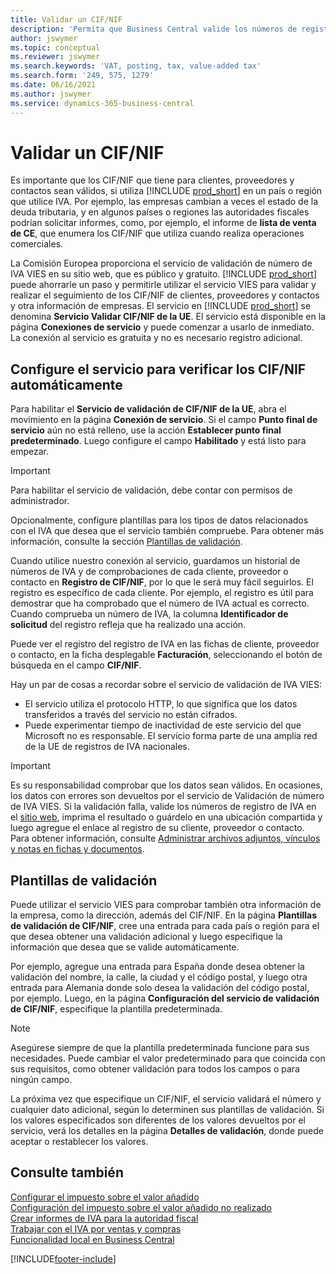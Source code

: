 ```yaml
---
title: Validar un CIF/NIF
description: 'Permita que Business Central valide los números de registro de IVA para sus contactos, clientes y proveedores, de acuerdo con el servicio de validación de números de IVA VIES de la UE.'
author: jswymer
ms.topic: conceptual
ms.reviewer: jswymer
ms.search.keywords: 'VAT, posting, tax, value-added tax'
ms.search.form: '249, 575, 1279'
ms.date: 06/16/2021
ms.author: jswymer
ms.service: dynamics-365-business-central
---
```


# Validar un CIF/NIF

Es importante que los CIF/NIF que tiene para clientes, proveedores y contactos sean válidos, si utiliza [!INCLUDE [prod_short](includes/prod_short.md)] en un país o región que utilice IVA. Por ejemplo, las empresas cambian a veces el estado de la deuda tributaria, y en algunos países o regiones las autoridades fiscales podrían solicitar informes, como, por ejemplo, el informe de **lista de venta de CE**, que enumera los CIF/NIF que utiliza cuando realiza operaciones comerciales.

La Comisión Europea proporciona el servicio de validación de número de IVA VIES en su sitio web, que es público y gratuito. [!INCLUDE [prod_short](includes/prod_short.md)] puede ahorrarle un paso y permitirle utilizar el servicio VIES para validar y realizar el seguimiento de los CIF/NIF de clientes, proveedores y contactos y otra información de empresas. El servicio en [!INCLUDE [prod_short](includes/prod_short.md)] se denomina **Servicio Validar CIF/NIF de la UE**. El servicio está disponible en la página **Conexiones de servicio** y puede comenzar a usarlo de inmediato. La conexión al servicio es gratuita y no es necesario registro adicional.

## Configure el servicio para verificar los CIF/NIF automáticamente

Para habilitar el **Servicio de validación de CIF/NIF de la UE**, abra el movimiento en la página **Conexión de servicio**. Si el campo **Punto final de servicio** aún no está relleno, use la acción **Establecer punto final predeterminado**. Luego configure el campo **Habilitado** y está listo para empezar.  

> [!IMPORTANT]
> Para habilitar el servicio de validación, debe contar con permisos de administrador.

Opcionalmente, configure plantillas para los tipos de datos relacionados con el IVA que desea que el servicio también compruebe. Para obtener más información, consulte la sección [Plantillas de validación](#validation-templates).

Cuando utilice nuestro conexión al servicio, guardamos un historial de números de IVA y de comprobaciones de cada cliente, proveedor o contacto en **Registro de CIF/NIF**, por lo que le será muy fácil seguirlos. El registro es específico de cada cliente. Por ejemplo, el registro es útil para demostrar que ha comprobado que el número de IVA actual es correcto. Cuando comprueba un número de IVA, la columna **Identificador de solicitud** del registro refleja que ha realizado una acción.

Puede ver el registro del registro de IVA en las fichas de cliente, proveedor o contacto, en la ficha desplegable **Facturación**, seleccionando el botón de búsqueda en el campo **CIF/NIF**.  

Hay un par de cosas a recordar sobre el servicio de validación de IVA VIES:

* El servicio utiliza el protocolo HTTP, lo que significa que los datos transferidos a través del servicio no están cifrados.  
* Puede experimentar tiempo de inactividad de este servicio del que Microsoft no es responsable. El servicio forma parte de una amplia red de la UE de registros de IVA nacionales.

> [!IMPORTANT]
> Es su responsabilidad comprobar que los datos sean válidos. En ocasiones, los datos con errores son devueltos por el servicio de Validación de número de IVA VIES. Si la validación falla, valide los números de registro de IVA en el [sitio web](https://ec.europa.eu/taxation_customs/vies/), imprima el resultado o guárdelo en una ubicación compartida y luego agregue el enlace al registro de su cliente, proveedor o contacto. Para obtener información, consulte [Administrar archivos adjuntos, vínculos y notas en fichas y documentos](ui-how-add-link-to-record.md).

## Plantillas de validación

Puede utilizar el servicio VIES para comprobar también otra información de la empresa, como la dirección, además del CIF/NIF. En la página **Plantillas de validación de CIF/NIF**, cree una entrada para cada país o región para el que desea obtener una validación adicional y luego especifique la información que desea que se valide automáticamente.  

Por ejemplo, agregue una entrada para España donde desea obtener la validación del nombre, la calle, la ciudad y el código postal, y luego otra entrada para Alemania donde solo desea la validación del código postal, por ejemplo. Luego, en la página **Configuración del servicio de validación de CIF/NIF**, especifique la plantilla predeterminada.  

> [!NOTE]
> Asegúrese siempre de que la plantilla predeterminada funcione para sus necesidades. Puede cambiar el valor predeterminado para que coincida con sus requisitos, como obtener validación para todos los campos o para ningún campo.

La próxima vez que especifique un CIF/NIF, el servicio validará el número y cualquier dato adicional, según lo determinen sus plantillas de validación. Si los valores especificados son diferentes de los valores devueltos por el servicio, verá los detalles en la página **Detalles de validación**, donde puede aceptar o restablecer los valores.  

## Consulte también

[Configurar el impuesto sobre el valor añadido](finance-setup-vat.md)  
[Configuración del impuesto sobre el valor añadido no realizado](finance-setup-unrealized-vat.md)  
[Crear informes de IVA para la autoridad fiscal](finance-how-report-vat.md)  
[Trabajar con el IVA por ventas y compras](finance-work-with-vat.md)  
[Funcionalidad local en Business Central](about-localization.md)  


[!INCLUDE[footer-include](includes/footer-banner.md)]
